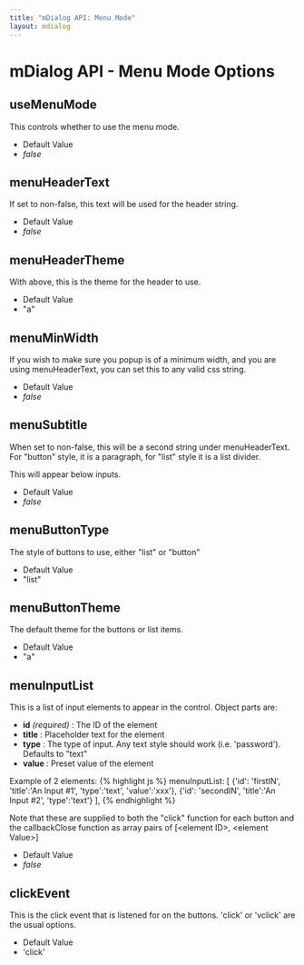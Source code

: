 ```yaml
---
title: "mDialog API: Menu Mode"
layout: mdialog
---
```



# mDialog API - Menu Mode Options

## useMenuMode

This controls whether to use the menu mode.

<ul data-role="listview" data-inset="true" data-divider-theme="b"><li data-role="list-divider" theme="b">Default Value</li>
	<li><em>false</em></li></ul>

## menuHeaderText

If set to non-false, this text will be used for the header string.

<ul data-role="listview" data-inset="true" data-divider-theme="b"><li data-role="list-divider" theme="b">Default Value</li>
	<li><em>false</em></li></ul>

## menuHeaderTheme

With above, this is the theme for the header to use.

<ul data-role="listview" data-inset="true" data-divider-theme="b"><li data-role="list-divider" theme="b">Default Value</li>
	<li>"a"</li></ul>

## menuMinWidth

If you wish to make sure you popup is of a minimum width, and you are using menuHeaderText, you can set this to any valid css string.

<ul data-role="listview" data-inset="true" data-divider-theme="b"><li data-role="list-divider" theme="b">Default Value</li>
	<li><em>false</em></li></ul>

## menuSubtitle

When set to non-false, this will be a second string under menuHeaderText.  For "button" style, it is a paragraph, for "list" style it is a list divider.

This will appear below inputs.

<ul data-role="listview" data-inset="true" data-divider-theme="b"><li data-role="list-divider" theme="b">Default Value</li>
	<li><em>false</em></li></ul>

## menuButtonType

The style of buttons to use, either "list" or "button"

<ul data-role="listview" data-inset="true" data-divider-theme="b"><li data-role="list-divider" theme="b">Default Value</li>
	<li>"list"</li></ul>

## menuButtonTheme

The default theme for the buttons or list items.

<ul data-role="listview" data-inset="true" data-divider-theme="b"><li data-role="list-divider" theme="b">Default Value</li>
	<li>"a"</li></ul>
		
## menuInputList

This is a list of input elements to appear in the control.  Object parts are:

 - **id** *(required)* : The ID of the element
 - **title** : Placeholder text for the element
 - **type** : The type of input.  Any text style should work (i.e. 'password'). Defaults to "text"
 - **value** : Preset value of the element

Example of 2 elements:
{% highlight js %} 
menuInputList: [
  {'id': 'firstIN', 'title':'An Input #1', 'type':'text', 'value':'xxx'},
  {'id': 'secondIN', 'title':'An Input #2', 'type':'text'}
],
{% endhighlight %}

Note that these are supplied to both the "click" function for each button and the 
callbackClose function as array pairs of [&lt;element ID>, &lt;element Value>]

<ul data-role="listview" data-inset="true" data-divider-theme="b"><li data-role="list-divider" theme="b">Default Value</li>
	<li><em>false</em></li></ul>

## clickEvent

This is the click event that is listened for on the buttons.  'click' or 'vclick' are the usual options.

<ul data-role="listview" data-inset="true" data-divider-theme="b"><li data-role="list-divider" theme="b">Default Value</li>
	<li>'click'</li></ul>




